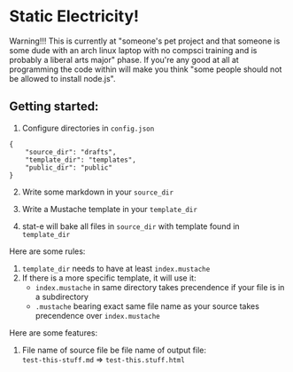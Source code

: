 # Static Electricity!

Warning!!! This is currently at "someone's pet project and that someone is some dude with an arch linux laptop with no compsci training and is probably a liberal arts major" phase. If you're any good at all at programming the code within will make you think "some people should not be allowed to install node.js".  

## Getting started:
1. Configure directories in `config.json`

```
{
	"source_dir": "drafts",
	"template_dir": "templates",
	"public_dir": "public"
}
```

2. Write some markdown in your `source_dir`

3. Write a Mustache template in your `template_dir`

4. stat-e will bake all files in `source_dir` with template found in `template_dir`


Here are some rules:

1. `template_dir` needs to have at least `index.mustache`
2. If there is a more specific template, it will use it:
	- `index.mustache` in same directory takes precendence if your file is in a subdirectory
	- `.mustache` bearing exact same file name as your source takes precendence over `index.mustache`

Here are some features:

1. File name of source file be file name of output file:  
    `test-this-stuff.md` => `test-this.stuff.html`

